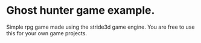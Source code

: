 # Ghost hunter game example.

Simple rpg game made using the stride3d game engine.
You are free to use this for your own game projects.
